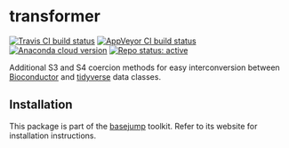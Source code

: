 # transformer

[![Travis CI build status](https://travis-ci.com/acidgenomics/transformer.svg?branch=master)](https://travis-ci.com/acidgenomics/transformer)
[![AppVeyor CI build status](https://ci.appveyor.com/api/projects/status/is5x2avlk98hrhg5/branch/master?svg=true)](https://ci.appveyor.com/project/mjsteinbaugh/transformer/branch/master)
[![Anaconda cloud version](https://anaconda.org/bioconda/r-transformer/badges/version.svg)](https://anaconda.org/bioconda/r-transformer)
[![Repo status: active](https://www.repostatus.org/badges/latest/active.svg)](https://www.repostatus.org/#active)

Additional S3 and S4 coercion methods for easy interconversion between [Bioconductor][] and [tidyverse][] data classes.

## Installation

This package is part of the [basejump][] toolkit. Refer to its website for installation instructions.

[basejump]: https://basejump.acidgenomics.com/
[Bioconductor]: https://bioconductor.org/
[tidyverse]: https://www.tidyverse.org/
